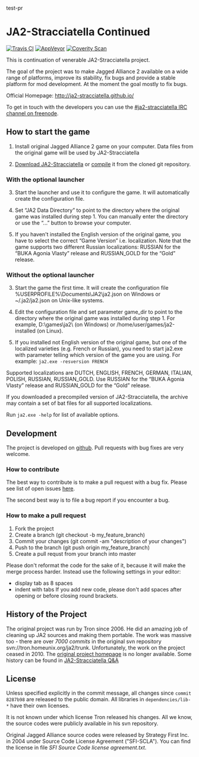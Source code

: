 test-pr

# JA2-Stracciatella Continued

[![Travis CI](https://img.shields.io/travis/ja2-stracciatella/ja2-stracciatella/nightly.svg?style=flat-square&logo=travis&label=Travis%20CI)](https://travis-ci.org/ja2-stracciatella/ja2-stracciatella)
[![AppVeyor](https://img.shields.io/appveyor/ci/ja2-stracciatella/ja2-stracciatella/nightly.svg?style=flat-square&logo=appveyor&label=AppVeyor)](https://ci.appveyor.com/project/ja2-stracciatella/ja2-stracciatella)
[![Coverity Scan](https://img.shields.io/coverity/scan/8431.svg?style=flat-square&label=Coverity%20Scan)](https://scan.coverity.com/projects/ja2-stracciatella-ja2-stracciatella)

This is continuation of venerable JA2-Stracciatella project.

The goal of the project was to make Jagged Alliance 2 available on a wide range of platforms, improve its stability, fix bugs and provide a stable platform for mod development.  At the moment the goal mostly to fix bugs.

Official Homepage: http://ja2-stracciatella.github.io/

To get in touch with the developers you can use the [#ja2-stracciatella IRC channel on freenode](http://webchat.freenode.net/?channels=ja2-stracciatella).

## How to start the game

1. Install original Jagged Alliance 2 game on your computer.  Data files from the original game will be used by JA2-Stracciatella

2. [Download JA2-Stracciatella](http://ja2-stracciatella.github.io/download/) or [compile](COMPILATION.md) it from the cloned git repository.

### With the optional launcher
3. Start the launcher and use it to configure the game. It will automatically create the configuration file.

4. Set “JA2 Data Directory” to point to the directory where the original game was installed during step 1. You can manually enter the directory or use the “...” button to browse your computer.

5. If you haven't installed the English version of the original game, you have to select the correct “Game Version” i.e. localization. Note that the game supports two different Russian localizations: RUSSIAN for the “BUKA Agonia Vlasty” release and RUSSIAN_GOLD for the “Gold” release.

### Without the optional launcher
3. Start the game the first time.  It will create the configuration file %USERPROFILE%\Documents\JA2\ja2.json on Windows or ~/.ja2/ja2.json on Unix-like systems.

4. Edit the configuration file and set parameter game_dir to point to the directory where the original game was installed during step 1.  For example, D:\games\ja2\ (on Windows) or /home/user/games/ja2-installed (on Linux).

5. If you installed not English version of the original game, but one of the localized varieties (e.g. French or Russian), you need to start ja2.exe with parameter telling which version of the game you are using.  For example: ```ja2.exe -resversion FRENCH```

Supported localizations are DUTCH, ENGLISH, FRENCH, GERMAN, ITALIAN, POLISH, RUSSIAN, RUSSIAN_GOLD. Use RUSSIAN for the “BUKA Agonia Vlasty” release and RUSSIAN_GOLD for the “Gold” release.

If you downloaded a precompiled version of JA2-Stracciatella, the archive may contain a set of bat files for all supported localizations.

Run ```ja2.exe -help``` for list of available options.


## Development

The project is developed on [github](https://github.com/ja2-stracciatella/ja2-stracciatella).  Pull requests with bug fixes are very welcome.

### How to contribute

The best way to contribute is to make a pull request with a bug fix.  Please see list of open issues [here](https://github.com/ja2-stracciatella/ja2-stracciatella/issues).

The second best way is to file a bug report if you encounter a bug.

### How to make a pull request

1. Fork the project
2. Create a branch (git checkout -b my_feature_branch)
3. Commit your changes (git commit -am "description of your changes")
4. Push to the branch (git push origin my_feature_branch)
5. Create a pull requst from your branch into master

Please don't reformat the code for the sake of it, because it will make the merge process harder.  Instead use the following settings in your editor:
- display tab as 8 spaces
- indent with tabs
If you add new code, please don't add spaces after opening or before closing round brackets.

## History of the Project

The original project was run by Tron since 2006.  He did an amazing job of
cleaning up JA2 sources and making them portable.  The work was massive too -
there are over *7000 commits* in the original svn repository
svn://tron.homeunix.org/ja2/trunk.  Unfortunately, the work on the project
ceased in 2010.  The [original project homepage](http://tron.homeunix.org/ja2)
is no longer available.  Some history can be found in [JA2-Stracciatella
Q&A](http://thepit.ja-galaxy-forum.com/index.php?t=msg&th=13222)

## License

Unless specified explicitly in the commit message, all changes since `commit
8287b98` are released to the public domain.  All libraries in `dependencies/lib-*`
have their own licenses.

It is not known under which license Tron released his changes.  All we know,
the source codes were publicly available in his svn repository.

Original Jagged Alliance source codes were released by Strategy First Inc. in
2004 under Source Code License Agreement ("SFI-SCLA").  You can find the
license in file *SFI Source Code license agreement.txt*.
